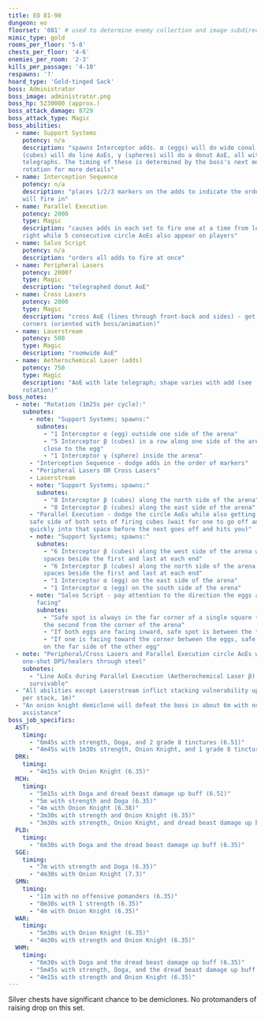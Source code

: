 ```yaml
---
title: EO 81-90
dungeon: eo
floorset: '081' # used to determine enemy collection and image subdirectory
mimic_type: gold
rooms_per_floor: '5-8'
chests_per_floor: '4-6'
enemies_per_room: '2-3'
kills_per_passage: '4-10'
respawns: '?'
hoard_type: 'Gold-tinged Sack'
boss: Administrator
boss_image: administrator.png
boss_hp: 5230000 (approx.)
boss_attack_damage: 8729
boss_attack_type: Magic
boss_abilities:
  - name: Support Systems
    potency: n/a
    description: "spawns Interceptor adds. α (eggs) will do wide conal AoEs, β
    (cubes) will do line AoEs, γ (spheres) will do a donut AoE, all with late
    telegraphs. The timing of these is determined by the boss's next move. See
    rotation for more details"
  - name: Interception Sequence
    potency: n/a
    description: "places 1/2/3 markers on the adds to indicate the order they
    will fire in"
  - name: Parallel Execution
    potency: 2000
    type: Magic
    description: "causes adds in each set to fire one at a time from left to
    right while 5 consecutive circle AoEs also appear on players"
  - name: Salvo Script
    potency: n/a
    description: "orders all adds to fire at once"
  - name: Peripheral Lasers
    potency: 2000?
    type: Magic
    description: "telegraphed donut AoE"
  - name: Cross Lasers
    potency: 2000
    type: Magic
    description: "cross AoE (lines through front-back and sides) - get to
    corners (oriented with boss/animation)"
  - name: Laserstream
    potency: 500
    type: Magic
    description: "roomwide AoE"
  - name: Aetherochemical Laser (adds)
    potency: 750
    type: Magic
    description: "AoE with late telegraph; shape varies with add (see
    rotation)"
boss_notes:
  - note: "Rotation (1m25s per cycle):"
    subnotes:
      - note: "Support Systems; spawns:"
        subnotes:
          - "1 Interceptor α (egg) outside one side of the arena"
          - "5 Interceptor β (cubes) in a row along one side of the arena,
          close to the egg"
          - "1 Interceptor γ (sphere) inside the arena"
      - "Interception Sequence - dodge adds in the order of markers"
      - "Peripheral Lasers OR Cross Lasers"
      - Laserstream
      - note: "Support Systems; spawns:"
        subnotes:
          - "8 Interceptor β (cubes) along the north side of the arena"
          - "8 Interceptor β (cubes) along the east side of the arena"
      - "Parallel Execution - dodge the circle AoEs while also getting to the
      safe side of both sets of firing cubes (wait for one to go off and run
      quickly into that space before the next goes off and hits you)"
      - note: "Support Systems; spawns:"
        subnotes:
          - "6 Interceptor β (cubes) along the west side of the arena with
          spaces beside the first and last at each end"
          - "6 Interceptor β (cubes) along the north side of the arena with
          spaces beside the first and last at each end"
          - "1 Interceptor α (egg) on the east side of the arena"
          - "1 Interceptor α (egg) on the south side of the arena"
      - note: "Salvo Script - pay attention to the direction the eggs are
        facing"
        subnotes:
          - "Safe spot is always in the far corner of a single square that is
          the second from the corner of the arena"
          - "If both eggs are facing inward, safe spot is between the two eggs"
          - "If one is facing toward the corner between the eggs, safe spot is
          on the far side of the other egg"
  - note: "Peripheral/Cross Lasers and Parallel Execution circle AoEs will
    one-shot DPS/healers through steel"
    subnotes:
      - "Line AoEs during Parallel Execution (Aetherochemical Laser β) are
      survivable"
  - "All abilities except Laserstream inflict stacking vulnerability up (10%
    per stack, 1m)"
  - "An onion knight demiclone will defeat the boss in about 6m with no player
    assistance"
boss_job_specifics:
  AST:
    timing:
      - "6m45s with strength, Doga, and 2 grade 8 tinctures (6.51)"
      - "4m45s with 1m30s strength, Onion Knight, and 1 grade 8 tincture (6.51)"
  DRK:
    timing:
      - "4m15s with Onion Knight (6.35)"
  MCH:
    timing:
      - "5m15s with Doga and dread beast damage up buff (6.51)"
      - "5m with strength and Doga (6.35)"
      - "4m with Onion Knight (6.38)"
      - "3m30s with strength and Onion Knight (6.35)"
      - "3m30s with strength, Onion Knight, and dread beast damage up buff (6.51)"
  PLD:
    timing:
      - "6m30s with Doga and the dread beast damage up buff (6.35)"
  SGE:
    timing:
      - "7m with strength and Doga (6.35)"
      - "4m30s with Onion Knight (7.3)"
  SMN:
    timing:
      - "11m with no offensive pomanders (6.35)"
      - "8m30s with 1 strength (6.35)"
      - "4m with Onion Knight (6.35)"
  WAR:
    timing:
      - "5m30s with Onion Knight (6.35)"
      - "4m30s with strength and Onion Knight (6.35)"
  WHM:
    timing:
      - "6m30s with Doga and the dread beast damage up buff (6.35)"
      - "5m45s with strength, Doga, and the dread beast damage up buff (7.16)"
      - "4m15s with strength and Onion Knight (6.35)"
---
```


Silver chests have significant chance to be demiclones. No protomanders of
raising drop on this set. 
